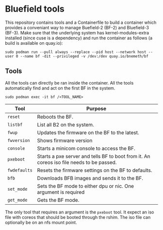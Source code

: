 # Bluefield tools
This repository contains tools and a Containerfile to build a container which provides a conveniant way to manage Buefield-2 (BF-2) and Bluefield-3 (BF-3). Make sure that the underlying system has kernel-modules-extra installed (since cuse is a dependency) and run the container as follows (a build is available on quay.io):

```
sudo podman run --pull always --replace --pid host --network host --user 0 --name bf -dit --privileged -v /dev:/dev quay.io/bnemeth/bf
```

## Tools

All the tools can directly be ran inside the container. All the tools automatically find and act on the first BF in the system.

```
sudo podman exec -it bf /<TOOL_NAME>
```

| Tool         | Purpose                                                                                  |
|--------------|------------------------------------------------------------------------------------------|
| `reset`      | Reboots the BF.                                                                          |
| `listbf`     | List all B2 on the system.                                                               |
| `fwup`       | Updates the firmware on the BF to the latest.                                            |
| `fwversion`  | Shows firmware version                                                                   |
| `console`    | Starts a minicom console to access the BF.                                               |
| `pxeboot`    | Starts a pxe server and tells BF to boot from it. An coreos iso file needs to be passed. |
| `fwdefaults` | Resets the firmware settings on the BF to defaults.                                      |
| `bfb`        | Downloads BFB images and sends it to the BF.                                             |
| `set_mode`   | Sets the BF mode to either dpu or nic. One argument is required                          |
| `get_mode`   | Gets the BF mode.                                                                        |

The only tool that requires an argument is the `pxeboot` tool. It expect an iso file with coreos that should
be booted through the rshim. The iso file can optionally be on an nfs mount point.
